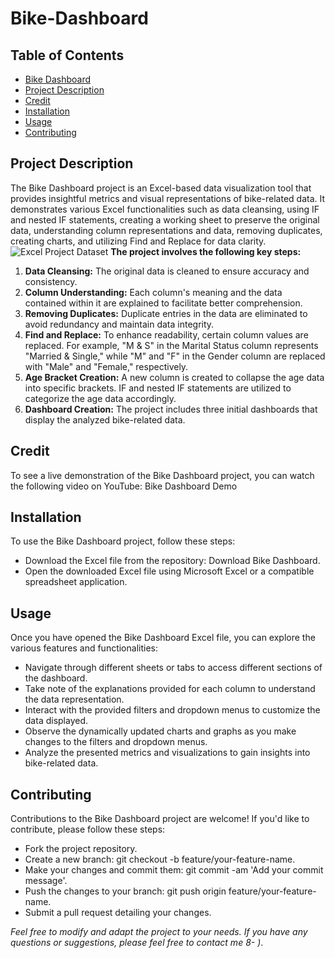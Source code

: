 # <a name="bike-dashboard"></a> Bike-Dashboard

## Table of Contents
- [Bike Dashboard](#bike-dashboard)
- [Project Description](#project-description) 
- [Credit](#credit) 
- [Installation](#installation) 
- [Usage](#usage)
- [Contributing](#contributing)

## <a name="project-description"></a> Project Description
The Bike Dashboard project is an Excel-based data visualization tool that provides insightful metrics and visual representations of bike-related data. It demonstrates various Excel functionalities such as data cleansing, using IF and nested IF statements, creating a working sheet to preserve the original data, understanding column representations and data, removing duplicates, creating charts, and utilizing Find and Replace for data clarity.
![Excel Project Dataset](https://github.com/Dev-Godswill/Bike-Dashboard/assets/99620725/7171d980-929e-47aa-af9b-38d9c41aa12c)
**The project involves the following key steps:**
1. **Data Cleansing:** The original data is cleaned to ensure accuracy and consistency.
2. **Column Understanding:** Each column's meaning and the data contained within it are explained to facilitate better comprehension.
3. **Removing Duplicates:** Duplicate entries in the data are eliminated to avoid redundancy and maintain data integrity.
4. **Find and Replace:** To enhance readability, certain column values are replaced. For example, "M & S" in the Marital Status column represents "Married & Single," while "M" and "F" in the Gender column are replaced with "Male" and "Female," respectively.
5. **Age Bracket Creation:** A new column is created to collapse the age data into specific brackets. IF and nested IF statements are utilized to categorize the age data accordingly.
6. **Dashboard Creation:** The project includes three initial dashboards that display the analyzed bike-related data.

## Credit
To see a live demonstration of the Bike Dashboard project, you can watch the following video on YouTube: Bike Dashboard Demo

## Installation
To use the Bike Dashboard project, follow these steps:
- Download the Excel file from the repository: Download Bike Dashboard.
- Open the downloaded Excel file using Microsoft Excel or a compatible spreadsheet application.

## Usage
Once you have opened the Bike Dashboard Excel file, you can explore the various features and functionalities:
- Navigate through different sheets or tabs to access different sections of the dashboard.
- Take note of the explanations provided for each column to understand the data representation.
- Interact with the provided filters and dropdown menus to customize the data displayed.
- Observe the dynamically updated charts and graphs as you make changes to the filters and dropdown menus.
- Analyze the presented metrics and visualizations to gain insights into bike-related data.

## Contributing
Contributions to the Bike Dashboard project are welcome! If you'd like to contribute, please follow these steps:
- Fork the project repository. 
- Create a new branch: git checkout -b feature/your-feature-name. 
- Make your changes and commit them: git commit -am 'Add your commit message'. 
- Push the changes to your branch: git push origin feature/your-feature-name. 
- Submit a pull request detailing your changes.

*Feel free to modify and adapt the project to your needs. If you have any questions or suggestions, please feel free to contact me 8- )*.
